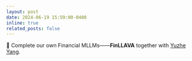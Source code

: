 ```yaml
---
layout: post
date: 2024-06-19 15:59:00-0400
inline: true
related_posts: false
---
```


:star2: Complete our own Financial MLLMs——**FinLLAVA** together with [Yuzhe Yang](https://tobyyang7.github.io/). 